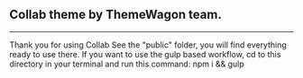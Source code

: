 ## Collab theme by ThemeWagon team.
---
Thank you for using Collab See the "public" folder, you will find everything ready to use there. If you want to use the gulp based workflow, cd to this directory in your terminal and run this command: npm i && gulp